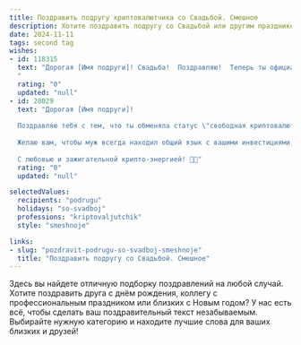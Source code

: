 ```yaml
---
title: Поздравить подругу криптовалютчика со Свадьбой. Смешное
description: Хотите поздравить подругу со Свадьбой или другим праздником? Наш ИИ создаст незабываемое поздравление, а вы обязательно выделитесь среди других.  
date: 2024-11-11
tags: second tag
wishes:
- id: 118315
  text: "Дорогая [Имя подруги]! Свадьба!  Поздравляю!  Теперь ты официально замужем, а не просто майнила крипту в одиночестве.  Надеюсь, семейная жизнь будет не менее прибыльной, чем твой последний хайп, и без форков и хардфорков.  Горько! (Ну, почти…)
  "
  rating: "0"
  updated: "null"
- id: 28029
  text: "Дорогая [Имя подруги]!
  
  Поздравляю тебя с тем, что ты обменяла статус \"свободная криптовалютчица\" на \"замужняя активка\"! Пусть ваш семейный капитал только растет, как курс любимого битка, а ваши дни будут полны радостей, как график на бычьем рынке!
  
  Желаю вам, чтобы муж всегда находил общий язык с вашими инвестициями, а вечерние \"трейды\" были только по романтике и уюту. Пусть ваша жизнь будет стабильной, как блокчейн, и полной курсов роста, а общий кошелек переполняется счастьем и смехом!
  
  С любовью и зажигательной крипто-энергией! 🥳💍"
  rating: "0"
  updated: "null"

selectedValues:
  recipients: "podrugu"
  holidays: "so-svadboj"
  professions: "kriptovaljutchik"
  style: "smeshnoje"

links:
- slug: "pozdravit-podrugu-so-svadboj-smeshnoje"
  title: "Поздравить подругу со Свадьбой. Смешное"
---
```


Здесь вы найдете отличную подборку поздравлений на любой случай.
Хотите поздравить друга с днём рождения, коллегу с профессиональным праздником или близких с Новым годом? У нас есть всё, чтобы сделать ваш поздравительный текст незабываемым. Выбирайте нужную категорию и находите лучшие слова для ваших близких и друзей!
